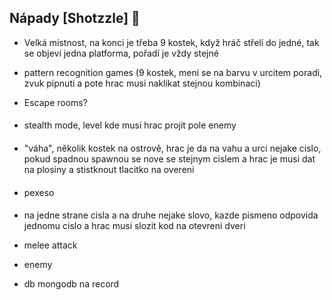 ## Nápady [Shotzzle] 🔫

- Velká místnost, na konci je třeba 9 kostek,
    když hráč střelí do jedné, tak se objeví jedna platforma, 
    pořadí je vždy stejné

- pattern recognition games (9 kostek, meni se na barvu v urcitem poradi, zvuk pipnuti a pote hrac musi naklikat stejnou kombinaci)

 - Escape rooms?
####
 - stealth mode, level kde musi hrac projit pole enemy
####
 - "váha", několik kostek na ostrově, hrac je da na vahu a urci nejake cislo, pokud spadnou spawnou se nove se stejnym cislem a hrac je musi dat na plosiny a stistknout tlacitko na overeni
####
- pexeso
####
- na jedne strane cisla a na druhe nejake slovo, kazde pismeno odpovida jednomu cislo a hrac musi slozit kod na otevreni dveri




- melee attack

- enemy

- db mongodb na record
